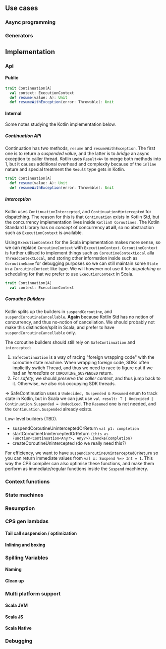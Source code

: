 ## Use cases
### Async programming
### Generators
## Implementation
### Api
#### Public

```scala
trait Continuation[A]
  val context: ExecutionContext
  def resume(value: A): Unit
  def resumeWithException(error: Throwable): Unit
```

#### Internal

Some notes studying the Kotlin implementation below.

##### Continuation API

Continuation has two methods, `resume` and `resumeWithException`.
The first one is to return a _suspended value_,
and the latter is to _bridge_ an async exception to caller thread.
Kotlin uses `Result<A>` to merge both methods into 1, but it causes additional overhead and complexity because of the `inline` nature and special treatment the `Result` type gets in Kotlin.

```scala
trait Continuation[A]
  def resume(value: A): Unit
  def resumeWithException(error: Throwable): Unit
```

##### Interception

Kotlin uses `ContinuationIntercepted`, and `Continuation#intercepted` for dispatching.
The reason for this is that `Continuation` exists in Kotlin Std, but the concurrency implementation lives inside `KotlinX Coroutines`.
The Kotlin Standard Library has _no concept_ of concurrency **at all**, so no abstraction such as `ExecutionContext` is available.

Using `ExecutionContext` for the Scala implementation makes more sense, so we can replace `CoroutineContext` with `ExecutionContext`.
`CoroutineContext` is further utilised to implement things such as `CoroutineContextLocal` alla `ThreadContextLocal`,
and storing other information inside such as `CoroutineName` for debugging purposes so we can still maintain some `State` in a `CoroutineContext` like type.
We will however not use it for _dispatching_ or scheduling for that we prefer to use `ExecutionContext` in Scala.

```scala
trait Continuation[A]
  val context: ExecutionContext
```

##### Coroutine Builders

Kotlin splits up the builders in `suspendCoroutine`, and `suspendCoroutineCancellable`.
**Again** because Kotlin Std has no notion of concurrency, and thus no-notion of cancellation.
We should probably not make this distinction/split in Scala, and prefer to have `suspendCoroutineCancellable` only.

The coroutine builders should still rely on `SafeContinuation` and `intercepted`:
1. `SafeContinuation` is a way of racing "foreign wrapping code" with the coroutine state machine.
   When wrapping foreign code, SDKs often implicitly switch Thread, and thus we need to race to figure out if we had an _immediate_ or `COROUTINE_SUSPENDED` return.
2. For _safety,_ we should _preserve the caller context_, and thus jump back to it. Otherwise, we also risk occupying SDK threads.

=> SafeContinuation uses a `Undecided, Suspended & Resumed` enum to track state in Kotlin,
but in Scala we can just use `val result: T | Undecided | Continuation.Suspended = Undediced`.
The `Resumed` one is not needed, and the `Continuation.Suspended` already exists.

Low-level builders (TBD).

- suspendCoroutineUninterceptedOrReturn `val p1: completion`
- startCoroutineUninterceptedOrReturn `(this as Function<Continuation<Any?>, Any?>).invoke(completion)`
- createCoroutineUnintercepted (do we really need this?)

For efficiency, we want to have `suspendCoroutineUninterceptedOrReturn` so you can return immediate values from `val x: Suspend %=> Int = 1`.
This way the CPS compiler can also optimise these functions, and make them perform as immediate/regular functions inside the `Suspend` machinery.

### Context functions
### State machines
### Resumption
### CPS gen lambdas
#### Tail call suspension / optimization
#### Inlining and boxing
### Spilling Variables
#### Naming
#### Clean up
### Multi platform support
#### Scala JVM
#### Scala JS
#### Scala Native
### Debugging